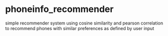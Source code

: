 # phoneinfo_recommender
simple recommender system using cosine similarity and pearson correlation to recommend phones with similar preferences as defined by user input
